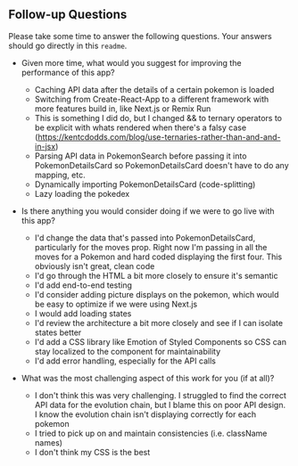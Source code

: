## Follow-up Questions

Please take some time to answer the following questions. Your answers should go directly in this `readme`.

- Given more time, what would you suggest for improving the performance of this app?

    - Caching API data after the details of a certain pokemon is loaded
    - Switching from Create-React-App to a different framework with more features build in, like Next.js or Remix Run
    - This is something I did do, but I changed && to ternary operators to be explicit with whats rendered when there's a falsy case (https://kentcdodds.com/blog/use-ternaries-rather-than-and-and-in-jsx)
    - Parsing API data in PokemonSearch before passing it into PokemonDetailsCard so PokemonDetailsCard doesn't have to do any mapping, etc. 
    - Dynamically importing PokemonDetailsCard (code-splitting)
    - Lazy loading the pokedex 

- Is there anything you would consider doing if we were to go live with this app?

    - I'd change the data that's passed into PokemonDetailsCard, particularly for the moves prop. Right now I'm passing in all the moves for a Pokemon and hard coded displaying the first four. This obviously isn't great, clean code
    - I'd go through the HTML a bit more closely to ensure it's semantic
    - I'd add end-to-end testing
    - I'd consider adding picture displays on the pokemon, which would be easy to optimize if we were using Next.js
    - I would add loading states 
    - I'd review the architecture a bit more closely and see if I can isolate states better
    - I'd add a CSS library like Emotion of Styled Components so CSS can stay localized to the component for maintainability
    - I'd add error handling, especially for the API calls

- What was the most challenging aspect of this work for you (if at all)?

    - I don't think this was very challenging. I struggled to find the correct API data for the evolution chain, but I blame this on poor API design. I know the evolution chain isn't displaying correctly for each pokemon
    - I tried to pick up on and maintain consistencies (i.e. className names)
    - I don't think my CSS is the best 